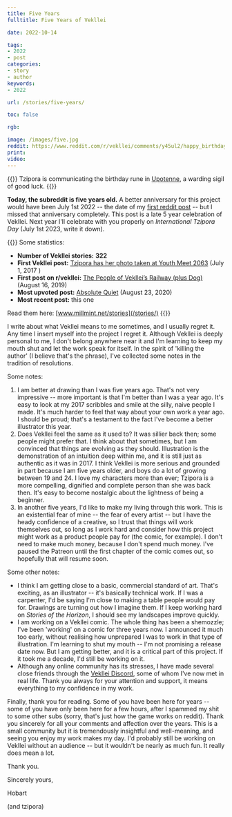 ```yaml
---
title: Five Years
fulltitle: Five Years of Vekllei

date: 2022-10-14

tags: 
- 2022
- post
categories:
- story
- author
keywords:
- 2022

url: /stories/five-years/

toc: false

rgb:

image: /images/five.jpg
reddit: https://www.reddit.com/r/vekllei/comments/y45ul2/happy_birthday_vekllei_youre_5_years_old/
print: 
video:
---
```

{{<note caption>}}
Tzipora is communicating the birthday rune in [Upotenne](/factbook/society/culture/language/#upotenne), a warding sigil of good luck.
{{</note>}}

**Today, the subreddit is five years old.** A better anniversary for this project would have been July 1st 2022 -- the date of my [first reddit post](https://www.reddit.com/r/worldbuilding/comments/6kgbkb/tzipora_has_her_photo_taken_at_youth_meet_2063/) -- but I missed that anniversary completely. This post is a late 5 year celebration of Vekllei. Next year I'll celebrate with you properly on *International Tzipora Day* (July 1st 2023, write it down).

{{<note panel>}}
Some statistics:
* **Number of Vekllei stories:** **322**
* **First Vekllei post:** [Tzipora has her photo taken at Youth Meet 2063](https://www.reddit.com/r/worldbuilding/comments/6kgbkb/tzipora_has_her_photo_taken_at_youth_meet_2063/) (July 1, 2017 )
* **First post on r/vekllei:** [The People of Vekllei’s Railway (plus Dog)](https://www.reddit.com/r/vekllei/comments/cr65zu/the_people_of_veklleis_railway_plus_dog/) (August 16, 2019)
* **Most upvoted post:** [Absolute Quiet](https://www.reddit.com/r/vekllei/comments/if77nc/absolute_quiet/) (August 23, 2020)
* **Most recent post:** this one

Read them here: [www.millmint.net/stories](/stories/)
{{</note>}}

I write about what Vekllei means to me sometimes, and I usually regret it. Any time I insert myself into the project I regret it. Although Vekllei is deeply personal to me, I don't belong anywhere near it and I'm learning to keep my mouth shut and let the work speak for itself. In the spirit of 'killing the author' (I believe that's the phrase), I've collected some notes in the tradition of resolutions.

Some notes:

1. I am better at drawing than I was five years ago. That's not very impressive -- more important is that I'm better than I was a year ago. It's easy to look at my 2017 scribbles and smile at the silly, naive people I made. It's much harder to feel that way about your own work a year ago. I should be proud; that's a testament to the fact I've become a better illustrator this year.
2. Does Vekllei feel the same as it used to? It was sillier back then; some people might prefer that. I think about that sometimes, but I am convinced that things are evolving as they should. Illustration is the demonstration of an intuition deep within me, and it is still just as authentic as it was in 2017. I think Vekllei is more serious and grounded in part because I am five years older, and boys do a lot of growing between 19 and 24. I love my characters more than ever; Tzipora is a more compelling, dignified and complete person than she was back then. It's easy to become nostalgic about the lightness of being a beginner.
3. In another five years, I'd like to make my living through this work. This is an existential fear of mine -- the fear of every artist -- but I have the heady confidence of a creative, so I trust that things will work themselves out, so long as I work hard and consider how this project might work as a product people pay for (the comic, for example). I don't need to make much money, because I don't spend much money. I've paused the Patreon until the first chapter of the comic comes out, so hopefully that will resume soon.

Some other notes:

* I think I am getting close to a basic, commercial standard of art. That's exciting, as an illustrator -- it's basically technical work. If I was a carpenter, I'd be saying I'm close to making a table people would pay for. Drawings are turning out how I imagine them. If I keep working hard on *Stories of the Horizon*, I should see my landscapes improve quickly.
* I am working on a Vekllei comic. The whole thing has been a shemozzle; I've been 'working' on a comic for three years now. I announced it much too early, without realising how unprepared I was to work in that type of illustration. I'm learning to shut my mouth -- I'm not promising a release date now. But I am getting better, and it is a critical part of this project. If it took me a decade, I'd still be working on it.
* Although any online community has its stresses, I have made several close friends through the [Vekllei Discord](https://discord.com/invite/dCE6vSU), some of whom I've now met in real life. Thank you always for your attention and support, it means everything to my confidence in my work.

Finally, thank you for reading. Some of you have been here for years -- some of you have only been here for a few hours, after I spammed my shit to some other subs (sorry, that's just how the game works on reddit). Thank you sincerely for all your comments and affection over the years. This is a small community but it is tremendously insightful and well-meaning, and seeing you enjoy my work makes my day. I'd probably still be working on Vekllei without an audience -- but it wouldn't be nearly as much fun. It really does mean a lot.

Thank you.

Sincerely yours,

Hobart

(and tzipora)

